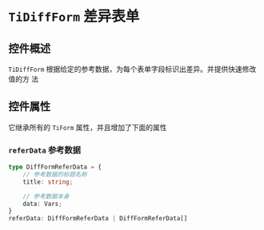 # `TiDiffForm` 差异表单

## 控件概述

`TiDiffForm` 根据给定的参考数据，为每个表单字段标识出差异。并提供快速修改值的方
法

## 控件属性

它继承所有的 `TiForm` 属性，并且增加了下面的属性

### `referData` 参考数据

```ts
type DiffFormReferData = {
    // 参考数据的标题名称
    title: string;

    // 参考数据本身
    data: Vars;
}
referData: DiffFormReferData | DiffFormReferData[]
```
